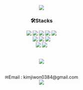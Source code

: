 <div align=center>
  <img src="https://capsule-render.vercel.app/api?type=waving&color=75BDE0&height=220&section=header&text=Jiwon&nbsp;GitHub!&fontSize=60&fontColor=FFFFFF&fontAlign=32" />
</div>

<div align=center><h3>🛠Stacks</h3></div>
<div align=center>
  <img src="https://img.shields.io/badge/java-007396?style=flat&logo=java&logoColor=white">
  <img src="https://img.shields.io/badge/spring-6DB33F?style=flat&logo=spring&logoColor=white">
  <img src="https://img.shields.io/badge/springboot-6DB33F?style=flat&logo=springboot&logoColor=white">
  <img src="https://img.shields.io/badge/python-3776AB?style=flat&logo=python&logoColor=white">
    <img src="https://img.shields.io/badge/django-092E20?style=flat&logo=django&logoColor=white">
</div>

<div align=center>
  <img src="https://img.shields.io/badge/html5-E34F26?style=flat&logo=html5&logoColor=white">
  <img src="https://img.shields.io/badge/css-1572B6?style=flat&logo=css3&logoColor=white">
  <img src="https://img.shields.io/badge/javascript-F7DF1E?style=flat&logo=javascript&logoColor=black">
</div>

<div align=center>
  <img src="https://img.shields.io/badge/oracle SQL-F80000?style=flat&logo=oracle&logoColor=white">
  <img src="https://img.shields.io/badge/mysql-4479A1?style=flat&logo=mysql&logoColor=white">
</div>
<br><br>


<div align=center>
  <img src="https://github-readme-stats.vercel.app/api/top-langs/?username=jijiji1299&layout=compact"><br><br>
</div>
<br>

<div align=center>
  ✉Email : kimjiwon0384@gmail.com
</div>


<div align=center>
<img src="https://capsule-render.vercel.app/api?type=waving&color=75BDE0&height=150&section=footer&fontSize=70&fontColor=FFFFFF&fontAlign=32" />
</div>

<!--
<img src="https://github-readme-stats.vercel.app/api?username=jijiji1299&show_icons=true">
-->


<!--
**jijiji1299/jijiji1299** is a ✨ _special_ ✨ repository because its `README.md` (this file) appears on your GitHub profile.

Here are some ideas to get you started:

- 🔭 I’m currently working on ...
- 🌱 I’m currently learning ...
- 👯 I’m looking to collaborate on ...
- 🤔 I’m looking for help with ...
- 💬 Ask me about ...
- 📫 How to reach me: ...
- 😄 Pronouns: ...
- ⚡ Fun fact: ...
-->

